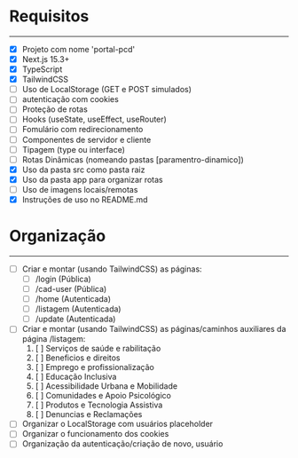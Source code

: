 # Requisitos
---
- [X] Projeto com nome 'portal-pcd'
- [X] Next.js 15.3+
- [X] TypeScript
- [X] TailwindCSS
- [ ] Uso de LocalStorage (GET e POST simulados)
- [ ] autenticação com cookies
- [ ] Proteção de rotas
- [ ] Hooks (useState, useEffect, useRouter)
- [ ] Fomulário com redirecionamento
- [ ] Componentes de servidor e cliente
- [ ] Tipagem (type ou interface)
- [ ] Rotas Dinâmicas (nomeando pastas [paramentro-dinamico])
- [X] Uso da pasta src como pasta raiz
- [X] Uso da pasta app para organizar rotas
- [ ] Uso de imagens locais/remotas
- [X] Instruções de uso no README.md

# Organização
---
- [ ] Criar e montar (usando TailwindCSS) as páginas:
    - [ ] /login (Pública)
    - [ ] /cad-user (Pública)
    - [ ] /home (Autenticada)
    - [ ] /listagem (Autenticada)
    - [ ] /update (Autenticada)
- [ ] Criar e montar (usando TailwindCSS) as páginas/caminhos auxiliares da página /listagem:
    1. [ ] Serviços de saúde e rabilitação
    2. [ ] Beneficios e direitos
    3. [ ] Emprego e profissionalização
    4. [ ] Educação Inclusiva
    5. [ ] Acessibilidade Urbana e Mobilidade
    6. [ ] Comunidades e Apoio Psicológico
    7. [ ] Produtos e Tecnologia Assistiva
    8. [ ] Denuncias e Reclamações
- [ ] Organizar o LocalStorage com usuários placeholder
- [ ] Organizar o funcionamento dos cookies
- [ ] Organização da autenticação/criação de novo, usuário

